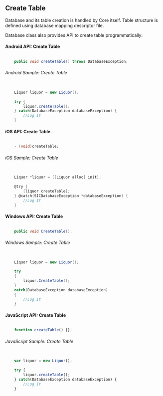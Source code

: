 ## Create Table

Database and its table creation is handled by Core itself. Table structure is defined using database mapping descriptor file.

Database class also provides API to create table programmatically:


#### Android API: Create Table

```java

    public void createTable() throws DatabaseException;

```

###### Android Sample: Create Table

```java
	
    Liquor liquor = new Liquor();
	
    try {
        liquor.createTable();
    } catch(DatabaseException databaseException) {
		//Log It
    }

```

#### iOS API: Create Table

```objective-c

    - (void)createTable;

```

###### iOS Sample: Create Table

```objective-c
	
    Liquor *liquor = [[Liquor alloc] init];
	
    @try {
        [liquor createTable];
    } @catch(SICDatabaseException *databaseException) {
		//Log It
    }

```

#### Windows API: Create Table

```c#

    public void CreateTable();

```

###### Windows Sample: Create Table

```c#
	
    Liquor liquor = new Liquor();
	
    try 
    {
        liquor.CreateTable();
    } 
    catch(DatabaseException databaseException) 
    {
		//Log It
    }

```



#### JavaScript API: Create Table

```javascript

    function createTable() {};

```

###### JavaScript Sample: Create Table

```javascript
	
    var liquor = new Liquor();
	
    try {
        liquor.createTable();
    } catch(DatabaseException databaseException) {
		//Log It
    }

```
